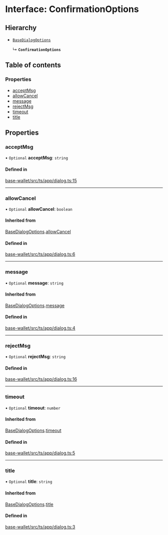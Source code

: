 # Interface: ConfirmationOptions

## Hierarchy

- [`BaseDialogOptions`](BaseDialogOptions.md)

  ↳ **`ConfirmationOptions`**

## Table of contents

### Properties

- [acceptMsg](ConfirmationOptions.md#acceptmsg)
- [allowCancel](ConfirmationOptions.md#allowcancel)
- [message](ConfirmationOptions.md#message)
- [rejectMsg](ConfirmationOptions.md#rejectmsg)
- [timeout](ConfirmationOptions.md#timeout)
- [title](ConfirmationOptions.md#title)

## Properties

### acceptMsg

• `Optional` **acceptMsg**: `string`

#### Defined in

[base-wallet/src/ts/app/dialog.ts:15](https://gitlab.com/i3-market/code/wp3/t3.2/i3m-wallet-monorepo/-/blob/9ff563a/packages/base-wallet/src/ts/app/dialog.ts#L15)

___

### allowCancel

• `Optional` **allowCancel**: `boolean`

#### Inherited from

[BaseDialogOptions](BaseDialogOptions.md).[allowCancel](BaseDialogOptions.md#allowcancel)

#### Defined in

[base-wallet/src/ts/app/dialog.ts:6](https://gitlab.com/i3-market/code/wp3/t3.2/i3m-wallet-monorepo/-/blob/9ff563a/packages/base-wallet/src/ts/app/dialog.ts#L6)

___

### message

• `Optional` **message**: `string`

#### Inherited from

[BaseDialogOptions](BaseDialogOptions.md).[message](BaseDialogOptions.md#message)

#### Defined in

[base-wallet/src/ts/app/dialog.ts:4](https://gitlab.com/i3-market/code/wp3/t3.2/i3m-wallet-monorepo/-/blob/9ff563a/packages/base-wallet/src/ts/app/dialog.ts#L4)

___

### rejectMsg

• `Optional` **rejectMsg**: `string`

#### Defined in

[base-wallet/src/ts/app/dialog.ts:16](https://gitlab.com/i3-market/code/wp3/t3.2/i3m-wallet-monorepo/-/blob/9ff563a/packages/base-wallet/src/ts/app/dialog.ts#L16)

___

### timeout

• `Optional` **timeout**: `number`

#### Inherited from

[BaseDialogOptions](BaseDialogOptions.md).[timeout](BaseDialogOptions.md#timeout)

#### Defined in

[base-wallet/src/ts/app/dialog.ts:5](https://gitlab.com/i3-market/code/wp3/t3.2/i3m-wallet-monorepo/-/blob/9ff563a/packages/base-wallet/src/ts/app/dialog.ts#L5)

___

### title

• `Optional` **title**: `string`

#### Inherited from

[BaseDialogOptions](BaseDialogOptions.md).[title](BaseDialogOptions.md#title)

#### Defined in

[base-wallet/src/ts/app/dialog.ts:3](https://gitlab.com/i3-market/code/wp3/t3.2/i3m-wallet-monorepo/-/blob/9ff563a/packages/base-wallet/src/ts/app/dialog.ts#L3)
